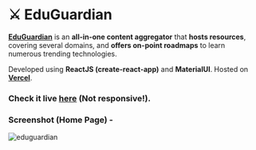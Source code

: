 # ⚔️ EduGuardian

**[EduGuardian](https://eduguardian.vercel.app/)** is an **all-in-one content aggregator** that **hosts resources**, covering several domains, and **offers on-point roadmaps** to learn numerous trending technologies.

Developed using **ReactJS (create-react-app)** and **MaterialUI**. Hosted on **[Vercel](https://vercel.com/)**.

### Check it live **[here](https://eduguardian.vercel.app/)** (Not responsive!).

### Screenshot (Home Page) -

![eduguardian](https://user-images.githubusercontent.com/59442907/141455886-c3654211-6e69-4fa7-b690-01f4515b59b6.png)
